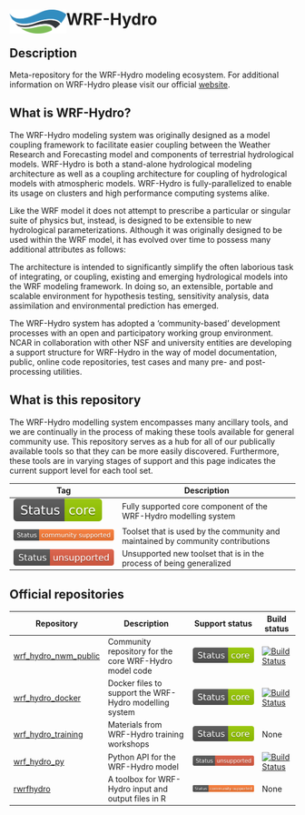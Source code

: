 # WRF-Hydro <img src="https://github.com/NCAR/wrf_hydro_nwm_public/blob/master/.github/images/wrf_hydro_symbol_logo_2017_09.png" width=100 align="left" />

## Description
Meta-repository for the WRF-Hydro modeling ecosystem. For additional information on WRF-Hydro please visit our official [website](https://ral.ucar.edu/projects/wrf_hydro/overview).

## What is WRF-Hydro?
The WRF-Hydro modeling system was originally designed as a model coupling framework to facilitate easier coupling between the Weather Research and Forecasting model and components of terrestrial hydrological models.  WRF-Hydro is both a stand-alone hydrological modeling architecture as well as a coupling architecture for coupling of hydrological models with atmospheric models.  WRF-Hydro is fully-parallelized to enable its usage on clusters and high performance computing systems alike.

Like the WRF model it does not attempt to prescribe a particular or singular suite of physics but, instead, is designed to be extensible to new hydrological parameterizations.  Although it was originally designed to be used within the WRF model, it has evolved over time to possess many additional attributes as follows:

The architecture is intended to significantly simplify the often laborious task of integrating, or coupling, existing and emerging hydrological models into the WRF modeling framework.  In doing so, an extensible, portable and scalable environment for hypothesis testing, sensitivity analysis, data assimilation and environmental prediction has emerged. 

The WRF-Hydro system has adopted a ‘community-based’ development processes with an open and participatory working group environment.  NCAR in collaboration with other NSF and university entities are developing a support structure for WRF-Hydro in the way of model documentation, public, online code repositories, test cases and many pre- and post-processing utilities.

## What is this repository
The WRF-Hydro modelling system encompasses many ancillary tools, and we are continually in the
process of making these tools available for general community use. This repository serves as a hub
for all of our publically available tools so that they can be more easily discovered. Furthermore,
these tools are in varying stages of support and this page indicates the current support level for
each tool set.

|Tag|Description|
|------|------|
| ![](static/badges/Status-Core-green.svg) | Fully supported core component of the WRF-Hydro modelling system |
![](static/badges/Status-community_supported-orange.svg) | Toolset that is used by the community and maintained by community contributions | 
![](static/badges/Status-unsupported-red.svg) | Unsupported new toolset that is in the process of being generalized |



## Official repositories
|Repository|Description|Support status|Build status|
|------|------|-----------|---------|
[wrf_hydro_nwm_public](https://github.com/NCAR/wrf_hydro_nwm_public) | Community repository for the core WRF-Hydro model code | ![](static/badges/Status-Core-green.svg) | [![Build Status](https://travis-ci.org/NCAR/wrf_hydro_nwm_public.svg?branch=master)](https://travis-ci.org/NCAR/wrf_hydro_nwm_public) |
[wrf_hydro_docker](https://github.com/NCAR/wrf_hydro_docker) | Docker files to support the WRF-Hydro modelling system | ![](static/badges/Status-Core-green.svg) | [![Build Status](https://travis-ci.org/NCAR/wrf_hydro_docker.svg?branch=master)](https://travis-ci.org/NCAR/wrf_hydro_docker) | 
[wrf_hydro_training](https://github.com/NCAR/wrf_hydro_training) | Materials from WRF-Hydro training workshops | ![](static/badges/Status-Core-green.svg) | None | 
[wrf_hydro_py](https://github.com/NCAR/wrf_hydro_py) | Python API for the WRF-Hydro model | ![](static/badges/Status-unsupported-red.svg) | [![Build Status](https://travis-ci.org/NCAR/wrf_hydro_py.svg?branch=master)](https://travis-ci.org/NCAR/wrf_hydro_py) | 
[rwrfhydro](https://github.com/NCAR/rwrfhydro) | A toolbox for WRF-Hydro input and output files in R | ![](static/badges/Status-community_supported-orange.svg) | None |


